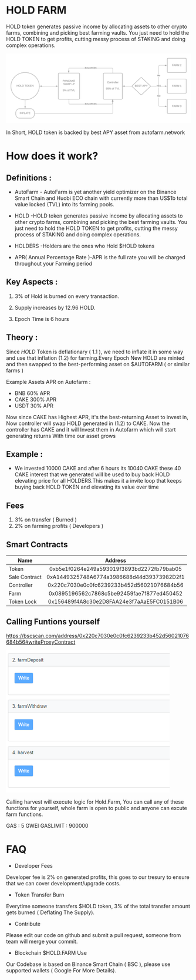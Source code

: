 # HOLD FARM

HOLD token generates passive income by allocating assets to other crypto farms, combining and picking best farming vaults. You just need to hold the HOLD TOKEN to get profits, cutting messy process of STAKING and doing complex operations.

![alt text](1.png "Overview")

In Short, HOLD token is backed by best APY asset from autofarm.network 



# How does it work?
 
 
## Definitions :
 
 + AutoFarm - AutoFarm is yet another yield optimizer on the Binance Smart Chain and Huobi ECO chain with currently more than US$1b total value locked (TVL) into its farming pools.
 
 + HOLD -HOLD token generates passive income by allocating assets to other crypto farms, combining and picking the best farming vaults. You just need to hold the HOLD TOKEN to get profits, cutting the messy process of STAKING and doing complex operations.
 
 + HOLDERS -Holders are the ones who Hold $HOLD tokens

  + APR( Annual Percentage Rate )-APR is the full rate you will be charged throughout your Farming period


 

## Key Aspects :
 
 1. 3% of Hold is burned on every transaction.
 
 2. Supply increases by 12.96 HOLD.
 
 3. Epoch Time is 6 hours
 
 
## Theory :
 
  Since _HOLD_ Token is deflationary ( 1.1 ), we need to inflate it in some way and use that inflation (1.2) for farming.Every Epoch New HOLD are minted and then swapped to the best-performing asset on $AUTOFARM ( or similar farms )
 
 Example Assets APR on Autofarm :
 
 + BNB 60% APR 
 + CAKE 300% APR
 + USDT 30% APR
 
 
  Now since CAKE has Highest APR, it's the best-returning Asset to invest in, Now controller will swap HOLD generated in (1.2) to CAKE. Now the controller has CAKE and it will Invest them in Autofarm which will start generating returns With time our asset grows
 
## Example :
 
 + We invested 10000 CAKE and after 6 hours its 10040 CAKE these 40 CAKE interest that we generated will be used to buy back HOLD elevating price for all HOLDERS.This makes it a invite loop that keeps buying back HOLD TOKEN and elevating its value over time



## Fees

1. 3% on transfer ( Burned )
2. 2% on farming profits ( Developers )


## Smart Contracts

| Name          |                  Address                   |
| ------------- | :----------------------------------------: |
| Token         | 0xb5e1f0264e249a593019f3893bd2272fb79bab05 |
| Sale Contract | 0xA1449325748A6774a3986688d44d39373982D2f1 |
| Controller    | 0x220c7030e0c0fc6239233b452d56021076684b56 |
| Farm          | 0x0895196562c7868c5be92459fae7f877ed450452 |
| Token Lock    | 0x156489f4A8c30e2D8FAA24e3f7aAaE5FC0151B06 |


## Calling Funtions yourself

https://bscscan.com/address/0x220c7030e0c0fc6239233b452d56021076684b56#writeProxyContract

![](farm.png "Farm")

Calling harvest will execute logic for Hold.Farm, You can call any of these functions for yourself, whole farm is open to public and anyone can excute farm functions.

GAS : 5 GWEI
GASLIMIT : 900000






# FAQ

+ Developer Fees

Developer fee is 2% on generated profits, this goes to our tresury to ensure that we can cover development/upgrade costs.

+ Token Transfer Burn

Everytime someone transfers $HOLD token, 3% of the total transfer amount gets burned ( Deflating The Supply).


+ Contribute

Please edit our code on github and submit a pull request, someone from team will merge your commit.

+ Blockchain $HOLD.FARM Use

Our Codebase is based on Binance Smart Chain ( BSC ), please use supported wallets ( Google For More Details).
